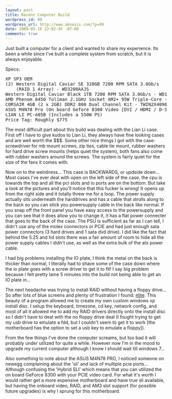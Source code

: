 ```yaml
--- 
layout: post
title: Recent Computer Build
wordpress_id: 99
wordpress_url: http://www.aknosis.com/?p=99
date: 2009-05-16 22:02:45 -07:00
comments: true
---
```

Just built a computer for a client and wanted to share my experience. Its been a while since I've built a complete system from scratch, but it is always enjoyable.

Specs:
<pre>XP SP3 OEM
(2) Western Digital Caviar SE 320GB 7200 RPM SATA 3.0Gb/s
	(RAID 1 Array) - WD3200AAJS
Western Digital Caviar Black 1TB 7200 RPM SATA 3.0Gb/s - WD1001FALS
AMD Phenom 8450 Toliman 2.1GHz Socket AM2+ 95W Triple-Core - HD8450WCGHBOX
CORSAIR 4GB (2 x 2GB) DDR2 800 Dual Channel Kit - TWIN2X4096-6400C5
ASUS M4N78 Pro (On board Gefore 8300 Video [DVI / HDMI / D-SUB])
LIAN LI PC-A05B (Includes a 550W PS)
Price Tag: Roughly $775</pre>
<!--more-->

The most difficult part about this build was dealing with the Lian Li case. First off I have to give kudos to Lian Li, they always have fine looking cases and are well worth the $$$. Some other nice things I got with the case: screwdriver for mb mount screws, zip ties, cable tie mount, rubber washers for hard drive screw mounts (helps quiet the system), both fans also come with rubber washers around the screws. The system is fairly quiet for the size of the fans it comes with.

Now on to the weirdness... This case is BACKWARDS, or updside down... Most cases I've ever deal with open on the left side of the case, the cpu is towards the top and all the pci slots and io ports are on the bottom. But take a look at the pictures and you'll notice that this fucker is wrong! It opens up from the right side and it totally threw me for a loop. The power supply actually sits underneath the harddrives and has a cable that strolls along to the back so you can stick you powersupply cable in the back like normal. If you snap off the front panel you have easy access to the powersupply and you can see that it does allow you to change it, it has a flat power connecter that goes to the back of the case. The PSU is sufficient as far as I can tell, I didn't use any of the molex connectors or PCIE and had just enough sata power connectors (3 hard drives and 1 sata dvd drive). I did like the fact that behind the 5.25 and hd slots there was a fair amount of room to hide all the power supply cables I didn't use, as well as the extra bulk of the atx power cable.

I had big problems installing the IO plate, I think the metal on the back is thicker than normal, I literally had to shave some of the case down where the io plate goes with a screw driver to get it to fit! I say big problem because I felt pretty lame 5 minutes into the build not being able to get an IO plate in...

The next headache was trying to install RAID without having a floppy drive... So after lots of blue screens and plenty of frustration I found: <a href="http://www.nliteos.com/" target="_blank">nlite</a>. This beauty of a program allowed me to create my own custom windows xp install disc. I setup the keyboard, timezone, cd key, network config, and most of all it allowed me to add my RAID drivers directly onto the install disc so I didn't have to deal with the no floppy drive deal (I fought trying to get my usb drive to emulate a fdd, but I couldn't seem to get it to work [the motherboard has the option to set a usb key to emulate a floppy]).

From the few things I've done the computer screams, but too bad it will probably under utilized for quite a while. However now I'm in the mood to upgrade my current computer although I know I should wait till windows 7...

Also something to note about the ASUS M4N78 PRO, I noticed someone on newegg complaining about the 'sli' and lack of multiple pcie ports... Although confusing the 'Hybrid SLI' which means that you can utilized the on board GeForce 8300 with your PCIE video card. For what it's worth I would rather get a more expensive motherboard and have true sli available, but having the onboard video, RAID, and AM3 slot support (for possible future upgrades) is why I sprung for this motherboard.


